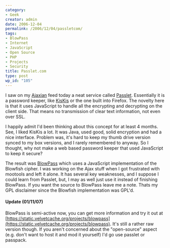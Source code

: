 ```yaml
---
category:
- Geek
creator: admin
date: 2006-12-04
permalink: /2006/12/04/passletcom/
tags:
- BlowPass
- Internet
- JavaScript
- Open Source
- PHP
- Projects
- Security
title: Passlet.com
type: post
wp_id: "105"
---
```


I saw on my [Ajaxian](http://ajaxian.com/archives/passlet-ajax-password-manager-with-aes-client-side-encryption) feed today a neat service called [Passlet](https://www.passlet.com/).  Essentially it is a password keeper, like [KisKis](http://kiskis.sourceforge.net/) or the one built into Firefox.  The novelty here is that it uses JavaScript to handle all the encrypting and decrypting on the client side.  That means no transmission of clear text information, not even over SSL.

I happily admit I'd been thinking about this concept for at least 4 months.  See, I liked KisKis a lot.  It was Java, used good, solid encryption and had a nice interface.  Problem was, it's hard to keep my thumb drive version synced to my box versions, and I rarely remembered to anyway.  So I thought, why not make a web based password keeper that used JavaScript to keep it secure?

The result was [BlowPass](https://static.velvetcache.org/projects/blowpass/) which uses a JavaScript implementation of the Blowfish cipher.  I was working on the Ajax stuff when I got frustrated with mootools and left it alone. It has several key weaknesses, and I suppose I could learn from Passlet, but, I may as well just use it instead of finishing BlowPass.  If you want the source to BlowPass leave me a note.  Thats my GPL disclaimer since the Blowfish implementation was GPL'd.

#### Update (01/11/07)

BlowPass is semi-active now, you can get more information and try it out at [https://static.velvetcache.org/projects/blowpass](https://static.velvetcache.org/projects/blowpass).  It's still a rather raw version though.  If you aren't concerned about the "open-source" aspect (e.g. don't want to host it and mod it yourself) I'd go use passlet or passpack.
